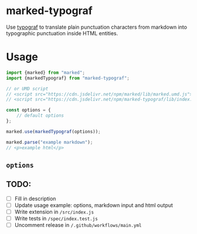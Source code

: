 # marked-typograf
Use [typograf](https://github.com/typograf/typograf/) to translate plain punctuation characters from markdown into typographic punctuation inside HTML entities.

# Usage
<!-- Show most examples of how to use this extension -->

```js
import {marked} from "marked";
import {markedTypograf} from "marked-typograf";

// or UMD script
// <script src="https://cdn.jsdelivr.net/npm/marked/lib/marked.umd.js"></script>
// <script src="https://cdn.jsdelivr.net/npm/marked-typograf/lib/index.umd.js"></script>

const options = {
	// default options
};

marked.use(markedTypograf(options));

marked.parse("example markdown");
// <p>example html</p>
```

## `options`

<!-- If there are no options you can delete this section -->

## TODO:

- [ ] Fill in description
- [ ] Update usage example: options, markdown input and html output
- [ ] Write extension in `/src/index.js`
- [ ] Write tests in `/spec/index.test.js`
- [ ] Uncomment release in `/.github/workflows/main.yml`